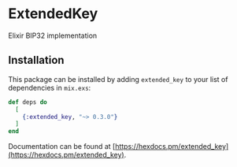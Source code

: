 # ExtendedKey

Elixir BIP32 implementation

## Installation

This package can be installed by adding `extended_key` to your list of dependencies in `mix.exs`:

```elixir
def deps do
  [
    {:extended_key, "~> 0.3.0"}
  ]
end
```

Documentation can be found at [https://hexdocs.pm/extended_key](https://hexdocs.pm/extended_key).